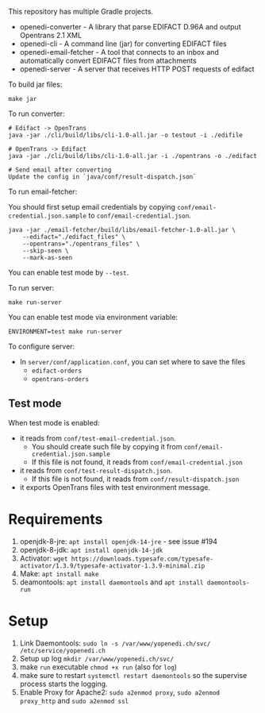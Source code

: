 This repository has multiple Gradle projects.

- openedi-converter - A library that parse EDIFACT D.96A and output Opentrans 2.1 XML
- openedi-cli - A command line (jar) for converting EDIFACT files
- openedi-email-fetcher - A tool that connects to an inbox and automatically convert EDIFACT files from attachments
- openedi-server - A server that receives HTTP POST requests of edifact

To build jar files:

```
make jar
```

To run converter:

```
# Edifact -> OpenTrans
java -jar ./cli/build/libs/cli-1.0-all.jar -o testout -i ./edifile

# OpenTrans -> Edifact
java -jar ./cli/build/libs/cli-1.0-all.jar -i ./opentrans -o ./edifact

# Send email after converting
Update the config in `java/conf/result-dispatch.json`
```

To run email-fetcher:

You should first setup email credentials by copying `conf/email-credential.json.sample` to `conf/email-credential.json`.

```
java -jar ./email-fetcher/build/libs/email-fetcher-1.0-all.jar \
	--edifact="./edifact_files" \
	--opentrans="./opentrans_files" \
	--skip-seen \
	--mark-as-seen
```

You can enable test mode by `--test`.

To run server:

```
make run-server
```

You can enable test mode via environment variable:
```
ENVIRONMENT=test make run-server
```

To configure server:
- In `server/conf/application.conf`, you can set where to save the files
  - `edifact-orders`
  - `opentrans-orders`

## Test mode

When test mode is enabled:
- it reads from `conf/test-email-credential.json`.
  - You should create such file by copying it from `conf/email-credential.json.sample`
  - If this file is not found, it reads from `conf/email-credential.json`
- it reads from `conf/test-result-dispatch.json`.
  - If this file is not found, it reads from `conf/result-dispatch.json`
- it exports OpenTrans files with test environment message.

# Requirements
1. openjdk-8-jre: `apt install openjdk-14-jre` - see issue #194
2. openjdk-8-jdk: `apt install openjdk-14-jdk`
3. Activator: `wget https://downloads.typesafe.com/typesafe-activator/1.3.9/typesafe-activator-1.3.9-minimal.zip`
4. Make: `apt install make`
5. deamontools: `apt install daemontools` and `apt install daemontools-run`
# Setup
1. Link Daemontools: `sudo ln -s /var/www/yopenedi.ch/svc/ /etc/service/yopenedi.ch`
2. Setup up log `mkdir /var/www/yopenedi.ch/svc/`
3. make `run` executable `chmod +x run` (also for `log`)
4. make sure to restart `systemctl restart daemontools` so the supervise process starts the logging.
5. Enable Proxy for Apache2: `sudo a2enmod proxy`, `sudo a2enmod proxy_http` and `sudo a2enmod ssl`
